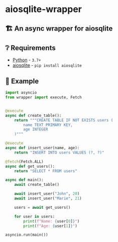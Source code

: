 # aiosqlite-wrapper

## 🏗 An async wrapper for aiosqlite

## ❔ Requirements

- [Python](https://www.python.org/) - `3.7+`
- [aiosqlite](https://pypi.org/project/aiosqlite/) - `pip install aiosqlite`

## 📄 Example

```py
import asyncio
from wrapper import execute, Fetch


@execute
async def create_table():
    return """CREATE TABLE IF NOT EXISTS users (
        name TEXT PRIMARY KEY,
        age INTEGER
    )"""

@execute
async def insert_user(name, age):
    return "INSERT INTO users VALUES (?, ?)"

@fetch(Fetch.ALL)
async def get_users():
    return "SELECT * FROM users"

async def main():
    await create_table()

    await insert_user("John", 20)
    await insert_user("Marie", 21)

    users = await get_users()

    for user in users:
        print(f"Name: {user[0]}")
        print(f"Age: {user[1]}")

asyncio.run(main())
```

